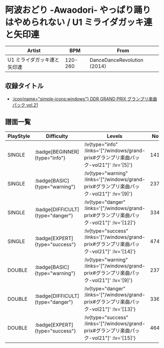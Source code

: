 # 阿波おどり -Awaodori- やっぱり踊りはやめられない / U1 ミライダガッキ連と矢印連

|Artist|BPM|From|
|------|---|----|
|U1 ミライダガッキ連と矢印連|120-260|DanceDanceRevolution (2014)|

## 収録タイトル

- [ :icon{name="simple-icons:windows"} DDR GRAND PRIX グランプリ楽曲パック vol.21](/windows/grand-prix#グランプリ楽曲パック-vol21)

## 譜面一覧

|PlayStyle|Difficulty|Levels|Notes|Movie|
|---------|----------|------|-----|-----|
|SINGLE| :badge[BEGINNER]{type="info"} | :lv{type="info" :links='["/windows/grand-prix#グランプリ楽曲パック-vol21"]' :lv='[5]'} |141/0||
|SINGLE| :badge[BASIC]{type="warning"} | :lv{type="warning" :links='["/windows/grand-prix#グランプリ楽曲パック-vol21"]' :lv='[9]'} |237/43||
|SINGLE| :badge[DIFFICULT]{type="danger"} | :lv{type="danger" :links='["/windows/grand-prix#グランプリ楽曲パック-vol21"]' :lv='[12]'} |334/9||
|SINGLE| :badge[EXPERT]{type="success"} | :lv{type="success" :links='["/windows/grand-prix#グランプリ楽曲パック-vol21"]' :lv='[14]'} |474/5||
|DOUBLE| :badge[BASIC]{type="warning"} | :lv{type="warning" :links='["/windows/grand-prix#グランプリ楽曲パック-vol21"]' :lv='[9]'} |237/43||
|DOUBLE| :badge[DIFFICULT]{type="danger"} | :lv{type="danger" :links='["/windows/grand-prix#グランプリ楽曲パック-vol21"]' :lv='[13]'} |336/5||
|DOUBLE| :badge[EXPERT]{type="success"} | :lv{type="success" :links='["/windows/grand-prix#グランプリ楽曲パック-vol21"]' :lv='[15]'} |464/5||
